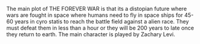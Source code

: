 The main plot of THE FOREVER WAR is that its a distopian future where wars are fought in space where humans need to fly in space ships for 45-60 years in cyro statis to reach the battle field against a alien race. They must defeat them in less than a hour or they will be 200 years to late once they return to earth. The main character is played by Zachary Levi.
